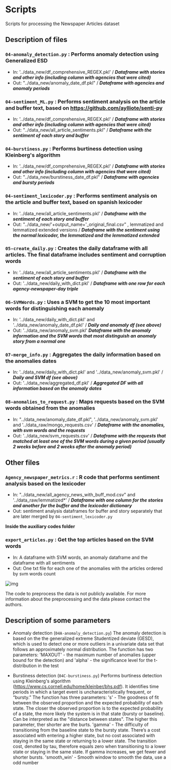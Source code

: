 # Scripts
Scripts for processing the Newspaper Articles dataset


## Description of files

### `04-anomaly_detection.py` : Performs anomaly detection using Generalized ESD

- In: '../data_new/df_comprehensive_REGEX.pkl' / ***Dataframe with stories and other info (including column with agencies that were cited)***
- Out: "../data_new/anomaly_date_df.pkl" / ***Dataframe with agencies and anomaly periods***


### `04-sentiment_ML.py` : Performs sentiment analysis on the article and buffer text, based on https://github.com/aylliote/senti-py

- In: '../data_new/df_comprehensive_REGEX.pkl' / ***Dataframe with stories and other info (including column with agencies that were cited)***
- Out: "../data_new/all_article_sentiments.pkl" / ***Dataframe with the sentiment of each story and buffer***


### `04-burstiness.py` : Performs burtiness detection using Kleinberg's algorithm

- In: '../data_new/df_comprehensive_REGEX.pkl' / ***Dataframe with stories and other info (including column with agencies that were cited)***
- Out: "../data_new/burstiness_date_df.pkl" / ***Dataframe with agencies and bursty periods***


### `04-sentiment_lexicoder.py` : Performs sentiment analysis on the article and buffer text, based on spanish lexicoder

- In: '../data_new/all_article_sentiments.pkl' / ***Dataframe with the sentiment of each story and buffer***
- Out: "../data_new/'+output_name+'_original_final.csv" , lemmatized and lemmatized extended versions / ***Dataframe with the sentiment using the normal lexicoder, the lemmatized and the lemmatized extended***


### `05-create_daily.py` : Creates the daily dataframe with all articles. The final dataframe includes sentiment and corruption words

- In: '../data_new/all_article_sentiments.pkl' / ***Dataframe with the sentiment of each story and buffer***
- Out:  '../data_new/daily_with_dict.pkl' / ***Dataframe with one row for each agency-newspaper-day triple***


### `06-SVMWords.py` : Uses a SVM to get the 10 most important words for distinguishing each anomaly

- In: '../data_new/daily_with_dict.pkl' and '../data_new/anomaly_date_df.pkl' / ***Daily and anomaly df (see above)***
- Out:  '../data_new/anomaly_svm.pkl' ***Dataframe with the anomaly information and the SVM words that most distinguish an anomaly story from a normal one***



### `07-merge_info.py` : Aggregates the daily information based on the anomalies dates


- In: '../data_new/daily_with_dict.pkl' and '../data_new/anomaly_svm.pkl' / ***Daily and SVM df (see above)***
- Out:  '../data_new/aggregated_df.pkl' / ***Aggregated DF with all information based on the anomaly dates***


### `08-anomalies_to_request.py` : Maps requests based on the SVM words obtained from the anomalies


- In: "../data_new/anomaly_date_df.pkl", '../data_new/anomaly_svm.pkl' and '../data_raw/mongo_requests.csv' / ***Dataframe with the anomalies, with svm words and the requests***
- Out:  '../data_new/svm_requests.csv' / ***Dataframe with the requests that matched at least one of the SVM words during a given period (usually 2 weeks before and 2 weeks after the anomaly period)***


## Other files

### `Agency_newspaper_metrics.r` : R code that performs sentiment analysis based on the lexicoder

- In: "../data_new/all_agency_news_with_buff_mod.csv" and '../data_raw/lemmatized*' / ***Dataframe with one column for the stories and another for the buffer and the lexicoder dictionary***
- Out:  sentiment analysis dataframes for buffer and story separately that are later merged by `04-sentiment_lexicoder.py` 

**Inside the auxiliary codes folder**

### `export_articles.py` : Get the top articles based on the SVM words


- In: A dataframe with SVM words, an anomaly dataframe and the dataframe with all sentiments
- Out:  One txt file for each one of the anomalies with the articles ordered by svm words count




![img](https://i.imgur.com/RwDWTpu.png)


The code to preprocess the data is not publicly available. For more information about the preprocessing and the data please contact the authors.


## Description of some parameters

- Anomaly detection (`04A-anomaly_detection.py`)
The anomaly detection is based on the the generalized extreme Studentized deviate (GESD), which is used to detect one or more outliers in a univariate data set that follows an approximately normal distribution.
The function has two parameters: 'MAXOUT' - the maximum number of anomalies (upper bound for the detection) and 'alpha' - the significance level for the t-distribution in the test

- Burstiness detection (`04C-burstiness.py`)
Performs burtiness detection using Kleinberg's algorithm (https://www.cs.cornell.edu/home/kleinber/bhs.pdf). It identifies time periods in which a target event is uncharacteristically frequent, or “bursty.” 
The function has three parameters:
's' - The goodness of fit between the observed proportion and the expected probability of each state. The closer the observed proportion is to the expected probability of a state, the more likely the system is in that state (bursty or baseline). Can be interpreted as the "distance between states". The higher this parameter, ther shorter are the burts.
'gamma' - The difficulty of transitioning from the baseline state to the bursty state. There’s a cost associated with entering a higher state, but no cost associated with staying in the same state or returning to  a lower state. The transition cost, denoted by tau, therefore equals zero when transitioning to a lower state or staying in the same state. If gamma increases, we get fewer and shorter bursts.
'smooth_win' - Smooth window to smooth the data, use a odd number

